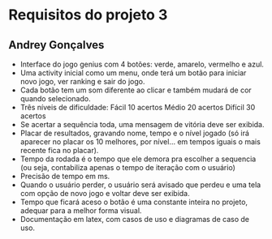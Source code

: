 # Requisitos do projeto 3
## Andrey Gonçalves


* Interface do jogo genius com 4 botões: verde, amarelo, vermelho e azul.
* Uma activity inicial como um menu, onde terá um botão para iniciar novo jogo, ver ranking e sair do jogo.
* Cada botão tem um som diferente ao clicar e também mudará de cor quando selecionado.
* Três níveis de dificuldade:
 Fácil 10 acertos
 Médio 20 acertos
 Difícil 30 acertos
* Se acertar a sequência toda, uma mensagem de vitória deve ser exibida.
* Placar de resultados, gravando nome, tempo e o nível jogado (só irá aparecer no placar os 10 melhores, por nível... em tempos iguais o mais recente fica no placar).
* Tempo da rodada é o tempo que ele demora pra escolher a sequencia (ou seja, contabiliza apenas o tempo de iteração com o usuário)
* Precisão de tempo em ms.
* Quando o usuário perder, o usuário será avisado que perdeu e uma tela com  opção de novo jogo e voltar deve ser exibida.
* Tempo que ficará aceso o botão é uma constante inteira no projeto, adequar para a melhor forma visual.
* Documentação em latex, com casos de uso e diagramas de caso de uso.
